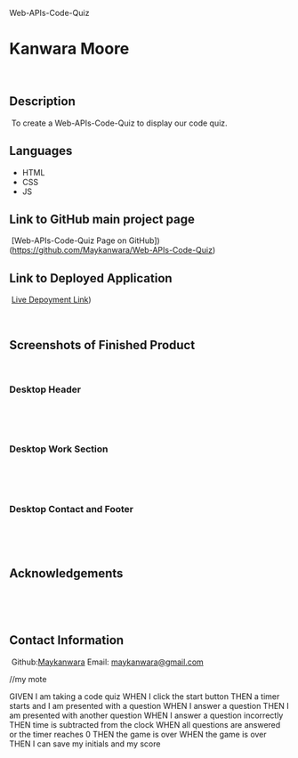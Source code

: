 Web-APIs-Code-Quiz

# Kanwara Moore
​
## Description
​
To create a Web-APIs-Code-Quiz  to display our code quiz. 

## Languages
- HTML
- CSS
- JS
​
## Link to GitHub main project page
​
[Web-APIs-Code-Quiz Page on GitHub])(https://github.com/Maykanwara/Web-APIs-Code-Quiz)
​                                   
## Link to Deployed Application
​
[Live Depoyment Link](https://maykanwara.github.io/Web-APIs-Code-Quiz/))

​
## Screenshots of Finished Product
​
### Desktop Header
​

​
### Desktop Work Section
​

​
### Desktop Contact and Footer
​

​
## Acknowledgements
​

​
## Contact Information
​
Github:[Maykanwara](https://github.com/Maykanwara)
​
Email: maykanwara@gmail.com


//my mote

GIVEN I am taking a code quiz
WHEN I click the start button
THEN a timer starts and I am presented with a question
WHEN I answer a question
THEN I am presented with another question
WHEN I answer a question incorrectly
THEN time is subtracted from the clock
WHEN all questions are answered or the timer reaches 0
THEN the game is over
WHEN the game is over
THEN I can save my initials and my score











